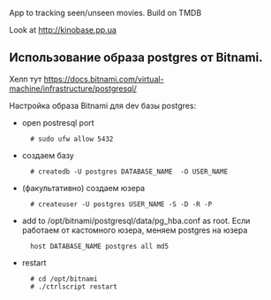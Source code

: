App to tracking seen/unseen movies.
Build on TMDB

Look at http://kinobase.pp.ua


## Использование образа postgres от Bitnami.

Хелп тут
https://docs.bitnami.com/virtual-machine/infrastructure/postgresql/

Настройка образа Bitnami для dev базы postgres:

- open postresql port

        # sudo ufw allow 5432

- создаем базу

        # createdb -U postgres DATABASE_NAME  -O USER_NAME
        
- (факультативно) создаем юзера

        # createuser -U postgres USER_NAME -S -D -R -P
   
- add to /opt/bitnami/postgresql/data/pg_hba.conf as root. Если работаем от кастомного юзера, меняем postgres на юзера

        host DATABASE_NAME postgres all md5

- restart

        # cd /opt/bitnami
        # ./ctrlscript restart
